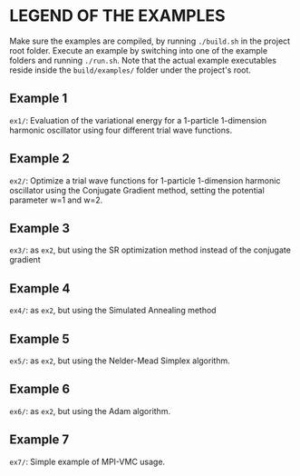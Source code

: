 # LEGEND OF THE EXAMPLES

Make sure the examples are compiled, by running `./build.sh` in the project root folder.
Execute an example by switching into one of the example folders and running `./run.sh`.
Note that the actual example executables reside inside the `build/examples/` folder under the project's root.


## Example 1

`ex1/`: Evaluation of the variational energy for a 1-particle 1-dimension harmonic oscillator using four different trial wave functions.



## Example 2

`ex2/`: Optimize a trial wave functions for 1-particle 1-dimension harmonic oscillator using the Conjugate Gradient method, setting the potential parameter w=1 and w=2.



## Example 3

`ex3/`: as `ex2`, but using the SR optimization method instead of the conjugate gradient



## Example 4

`ex4/`: as `ex2`, but using the Simulated Annealing method



## Example 5

`ex5/`: as `ex2`, but using the Nelder-Mead Simplex algorithm.



## Example 6

`ex6/`: as `ex2`, but using the Adam algorithm.



## Example 7

`ex7/`: Simple example of MPI-VMC usage.

